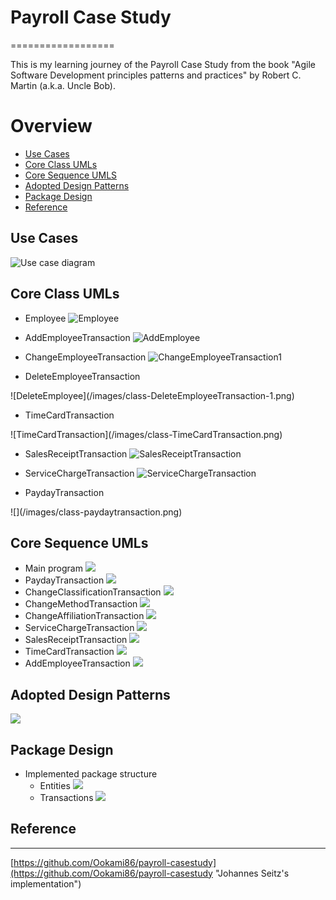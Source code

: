 # Payroll Case Study
==================

This is my learning journey of the Payroll Case Study from the book "Agile Software
Development principles patterns and practices" by Robert C. Martin (a.k.a. Uncle Bob).

# Overview
  * [Use Cases](#use-case)
  * [Core Class UMLs](#core-class-UMLs)
  * [Core Sequence UMLS](#core-sequence-UMLs)
  * [Adopted Design Patterns](#design-patterns)
  * [Package Design](#package-design)
  * [Reference](#reference)

## Use Cases <a id="use-case"></a>
![Use case diagram](/images/Payroll-use-case.png)

## Core Class UMLs <a id="core-class-UMLs"></a>
* Employee
![Employee](/images/class-Employee.png)

* AddEmployeeTransaction
![AddEmployee](/images/class-AddEmployeeTransaction.png)

* ChangeEmployeeTransaction
![ChangeEmployeeTransaction1](/images/class-ChangeEmployeeTransaction.png)

* DeleteEmployeeTransaction
<div style="width: 500px">
![DeleteEmployee](/images/class-DeleteEmployeeTransaction-1.png)
</div>

* TimeCardTransaction
<div style="width: 500px">
![TimeCardTransaction](/images/class-TimeCardTransaction.png)
</div>

* SalesReceiptTransaction
![SalesReceiptTransaction](/images/class-SalesReceiptTransaction.png)
* ServiceChargeTransaction
![ServiceChargeTransaction](/images/class-ServiceChargeTransaction.png)

* PaydayTransaction
<div style="width: 500px">
![](/images/class-paydaytransaction.png)
</div>

## Core Sequence UMLs <a id="core-sequence-UMLs"></a>
* Main program
![](/images/seq-MainProgram.png)
* PaydayTransaction
![](/images/seq-PaydayTransaction.png)
* ChangeClassificationTransaction
![](/images/seq-ChangeClassificationTransaction.png)
* ChangeMethodTransaction
![](/images/seq-ChangeMethodTransaction.png)
* ChangeAffiliationTransaction
![](/images/seq-ChangeAffiliationTransaction.png)
* ServiceChargeTransaction
![](/images/seq-ServiceChargeTransaction.png)
* SalesReceiptTransaction
![](/images/seq-SalesReceiptTransaction.png)
* TimeCardTransaction
![](/images/seq-TimeCardTransaction.png)
* AddEmployeeTransaction
![](/images/seq-AddEmployees.png)


## Adopted Design Patterns <a id="design-patterns"></a>
![](/images/designPatterns.png)

## Package Design <a id="package-design"></a>
* Implemented package structure
  * Entities
![](/images/payroll-implemented-entities.png)
  * Transactions
![](/images/payroll-implemented-trans-structure.png)

## Reference<a id="reference"></a>
---------
[https://github.com/Ookami86/payroll-casestudy](https://github.com/Ookami86/payroll-casestudy "Johannes Seitz's implementation")
